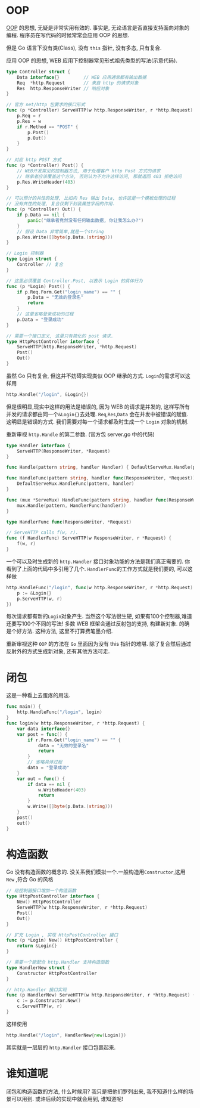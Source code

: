 OOP
===
[OOP][0] 的思想, 无疑是非常实用有效的. 事实是, 无论语言是否直接支持面向对象的编程. 程序员在写代码的时候常常会应用 OOP 的思想.

但是 Go 语言下没有类(Class), 没有 `this` 指针, 没有多态, 只有复合.

应用 OOP 的思想, WEB 应用下控制器常见形式祖先类型的写法(示意代码).
```go
type Controller struct {
	Data interface{}         // WEB 应用通常都有输出数据
	Req  *http.Request       // 来自 http 的请求对象
	Res  http.ResponseWriter // 响应对象
}

// 官方 net/http 包要求的接口形式
func (p *Controller) ServeHTTP(w http.ResponseWriter, r *http.Request) {
	p.Req = r
	p.Res = w
	if r.Method == "POST" {
		p.Post()
		p.Out()
	}
}

// 对应 http POST 方式
func (p *Controller) Post() {
	// WEB开发常见的控制器方法, 用于处理客户 http Post 方式的请求
	// 继承者应该覆盖这个方法, 否则认为不允许这样访问, 那就返回 403 拒绝访问
	p.Res.WriteHeader(403)
}

// 可以预计的共性的处理, 比如向 Res 输出 Data, 也许这是一个模板处理的过程
// 没有共性的处理, 复合仅剩下封装属性字段的作用.
func (p *Controller) Out() {
	if p.Data == nil {
		panic("继承者竟然没有任何输出数据, 你让我怎么办?")
	}
	// 假设 Data 非常简单,就是一个string
	p.Res.Write([]byte(p.Data.(string)))
}

// Login 控制器
type Login struct {
	Controller // 复合
}

// 这里必须覆盖 Controller.Post, 以表示 Login 的具体行为
func (p *Login) Post() {
	if p.Req.Form.Get("login_name") == "" {
		p.Data = "无效的登录名"
		return
	}
	// 这里省略登录成功的过程
	p.Data = "登录成功"
}

// 需要一个接口定义, 这里只有简化的 post 请求.
type HttpPostController interface {
	ServeHTTP(http.ResponseWriter, *http.Request)
	Post()
	Out()
}
```

虽然 Go 只有复合, 但这并不妨碍实现类似 OOP 继承的方式.
`Login`的需求可以这样用
```go
http.Handle("/login", &Login{})
```

但是很明显,现实中这样的用法是错误的, 因为 WEB 的请求是并发的, 这样写所有并发的请求都由同一个`&Login{}`去处理.
`Req`,`Res`,`Data` 会在并发中被错误的赋值. 这明显是错误的方式.
我们需要对每一个请求都及时生成一个 `Login` 对象的机制.

重新审视 `http.Handle` 的第二参数. (官方包 server.go 中的代码)
```go
type Handler interface {
	ServeHTTP(ResponseWriter, *Request)
}

func Handle(pattern string, handler Handler) { DefaultServeMux.Handle(pattern, handler) }

func HandleFunc(pattern string, handler func(ResponseWriter, *Request)) {
	DefaultServeMux.HandleFunc(pattern, handler)
}

func (mux *ServeMux) HandleFunc(pattern string, handler func(ResponseWriter, *Request)) {
	mux.Handle(pattern, HandlerFunc(handler))
}

type HandlerFunc func(ResponseWriter, *Request)

// ServeHTTP calls f(w, r).
func (f HandlerFunc) ServeHTTP(w ResponseWriter, r *Request) {
	f(w, r)
}
```
一个可以及时生成新的 `http.Handler` 接口对象功能的方法是我们真正需要的. 
你看到了上面的代码中多引用了几个.
`HandlerFunc`的工作方式就是我们要的, 可以这样做

```go
http.HandleFunc("/login", func(w http.ResponseWriter, r *http.Request) {
	p := &Login{}
	p.ServeHTTP(w, r)
})
```
每次请求都有新的`Login`对象产生. 当然这个写法很生硬, 如果有100个控制器,难道还要写100个不同的写法! 多数 WEB 框架会通过反射包的支持, 构建新对象. 的确是个好方法. 这种方法, 这里不打算费笔墨介绍.

重新审视这种 `OOP` 的方法在 `Go` 里面因为没有 this 指针的难堪. 除了复合然后通过反射外的方式生成新对象, 还有其他方法可走.

闭包
====
这是一种看上去蛋疼的用法.
```go
func main() {
	http.HandleFunc("/login", login)
}
func login(w http.ResponseWriter, r *http.Request) {
	var data interface{}
	var post = func() {
		if r.Form.Get("login_name") == "" {
			data = "无效的登录名"
			return
		}
		// 省略具体过程
		data = "登录成功"
	}
	var out = func() {
		if data == nil {
			w.WriteHeader(403)
			return
		}
		w.Write([]byte(p.Data.(string)))
	}
	post()
	out()
}
```

构造函数
=======
Go 没有构造函数的概念的. 没关系我们模拟一个.一般构造用`Constructor`,这用 `New` ,符合 Go 的风格
```go
// 给控制器接口增加一个构造函数
type HttpPostController interface {
	New() HttpPostController
	ServeHTTP(w http.ResponseWriter, r *http.Request)
	Post()
	Out()
}

// 扩充 Login , 实现 HttpPostController 接口
func (p *Login) New() HttpPostController {
	return &Login{}
}

// 需要一个能配合 http.Handler 支持构造函数
type HandlerNew struct {
	Constructor HttpPostController
}

// http.Handler 接口实现
func (p HandlerNew) ServeHTTP(w http.ResponseWriter, r *http.Request) {
	c := p.Constructor.New()
	c.ServeHTTP(w, r)
}
```
这样使用
```go
http.Handle("/login", HandlerNew{new(Login)})
```
其实就是一层层的 `http.Handler` 接口包裹起来.

谁知道呢
=======
闭包和构造函数的方法, 什么时候用? 我只是把他们罗列出来, 我不知道什么样的场景可以用到. 或许后续的实现中就会用到, 谁知道呢!

[0]: http://zh.wikipedia.org/wiki/%E9%9D%A2%E5%90%91%E5%AF%B9%E8%B1%A1%E7%A8%8B%E5%BA%8F%E8%AE%BE%E8%AE%A1
[1]: http://gowalker.org/net/http#Handler
